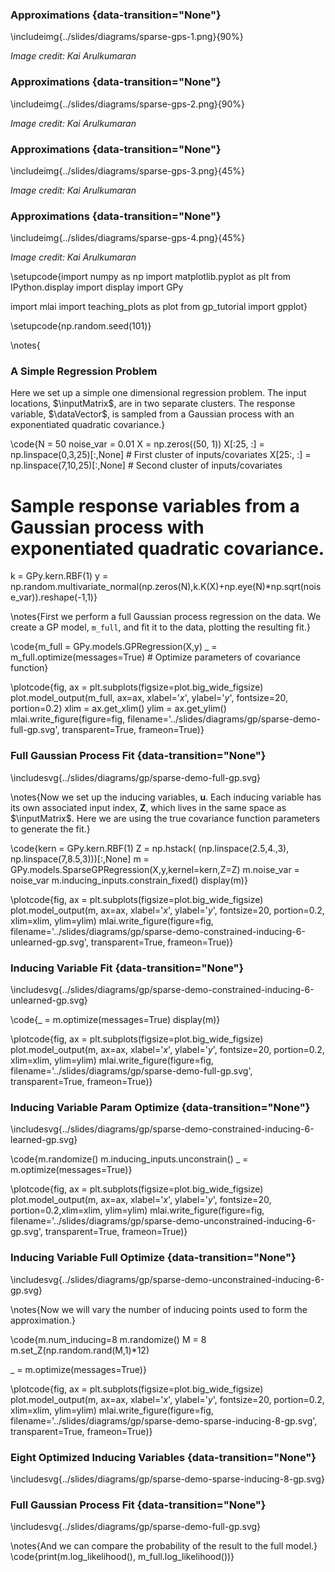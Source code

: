 
### Approximations {data-transition="None"}

\includeimg{../slides/diagrams/sparse-gps-1.png}{90%}

*Image credit: Kai Arulkumaran*

### Approximations {data-transition="None"}

\includeimg{../slides/diagrams/sparse-gps-2.png}{90%}

*Image credit: Kai Arulkumaran*

### Approximations {data-transition="None"}

\includeimg{../slides/diagrams/sparse-gps-3.png}{45%}

*Image credit: Kai Arulkumaran*

### Approximations {data-transition="None"}

\includeimg{../slides/diagrams/sparse-gps-4.png}{45%}

*Image credit: Kai Arulkumaran*

\setupcode{import numpy as np
import matplotlib.pyplot as plt
from IPython.display import display
import GPy

import mlai
import teaching_plots as plot 
from gp_tutorial import gpplot}

\setupcode{np.random.seed(101)}

\notes{
### A Simple Regression Problem

Here we set up a simple one dimensional regression problem. The input locations, $\inputMatrix$, are in two separate clusters. The response variable, $\dataVector$, is sampled from a Gaussian process with an exponentiated quadratic covariance.}

		
\code{N = 50
noise_var = 0.01
X = np.zeros((50, 1))
X[:25, :] = np.linspace(0,3,25)[:,None] # First cluster of inputs/covariates
X[25:, :] = np.linspace(7,10,25)[:,None] # Second cluster of inputs/covariates

# Sample response variables from a Gaussian process with exponentiated quadratic covariance.
k = GPy.kern.RBF(1)
y = np.random.multivariate_normal(np.zeros(N),k.K(X)+np.eye(N)*np.sqrt(noise_var)).reshape(-1,1)}

\notes{First we perform a full Gaussian process regression on the data. We create a GP model, `m_full`, and fit it to the data, plotting the resulting fit.}

\code{m_full = GPy.models.GPRegression(X,y)
_ = m_full.optimize(messages=True) # Optimize parameters of covariance function}

\plotcode{fig, ax = plt.subplots(figsize=plot.big_wide_figsize)
plot.model_output(m_full, ax=ax, xlabel='$x$', ylabel='$y$', fontsize=20, portion=0.2)
xlim = ax.get_xlim()
ylim = ax.get_ylim()
mlai.write_figure(figure=fig,
                  filename='../slides/diagrams/gp/sparse-demo-full-gp.svg', 
                  transparent=True, frameon=True)}

### Full Gaussian Process Fit {data-transition="None"}

\includesvg{../slides/diagrams/gp/sparse-demo-full-gp.svg}


\notes{Now we set up the inducing variables, $\mathbf{u}$. Each inducing variable has its own associated input index, $\mathbf{Z}$, which lives in the same space as $\inputMatrix$. Here we are using the true covariance function parameters to generate the fit.}

\code{kern = GPy.kern.RBF(1)
Z = np.hstack(
        (np.linspace(2.5,4.,3),
        np.linspace(7,8.5,3)))[:,None]
m = GPy.models.SparseGPRegression(X,y,kernel=kern,Z=Z)
m.noise_var = noise_var
m.inducing_inputs.constrain_fixed()
display(m)}

\plotcode{fig, ax = plt.subplots(figsize=plot.big_wide_figsize)
plot.model_output(m, ax=ax, xlabel='$x$', ylabel='$y$', fontsize=20, portion=0.2, xlim=xlim, ylim=ylim)
mlai.write_figure(figure=fig,
                  filename='../slides/diagrams/gp/sparse-demo-constrained-inducing-6-unlearned-gp.svg', 
                  transparent=True, frameon=True)}

### Inducing Variable Fit {data-transition="None"}

\includesvg{../slides/diagrams/gp/sparse-demo-constrained-inducing-6-unlearned-gp.svg}

\code{_ = m.optimize(messages=True)
display(m)}

\plotcode{fig, ax = plt.subplots(figsize=plot.big_wide_figsize)
plot.model_output(m, ax=ax, xlabel='$x$', ylabel='$y$', fontsize=20, portion=0.2, xlim=xlim, ylim=ylim)
mlai.write_figure(figure=fig,
                  filename='../slides/diagrams/gp/sparse-demo-full-gp.svg', 
                  transparent=True, frameon=True)}

### Inducing Variable Param Optimize {data-transition="None"}

\includesvg{../slides/diagrams/gp/sparse-demo-constrained-inducing-6-learned-gp.svg}

\code{m.randomize()
m.inducing_inputs.unconstrain()
_ = m.optimize(messages=True)}

\plotcode{fig, ax = plt.subplots(figsize=plot.big_wide_figsize)
plot.model_output(m, ax=ax, xlabel='$x$', ylabel='$y$', fontsize=20, portion=0.2,xlim=xlim, ylim=ylim)
mlai.write_figure(figure=fig,
                  filename='../slides/diagrams/gp/sparse-demo-unconstrained-inducing-6-gp.svg', 
                  transparent=True, frameon=True)}

### Inducing Variable Full Optimize {data-transition="None"}

\includesvg{../slides/diagrams/gp/sparse-demo-unconstrained-inducing-6-gp.svg}


\notes{Now we will vary the number of inducing points used to form the approximation.}

\code{m.num_inducing=8
m.randomize()
M = 8
m.set_Z(np.random.rand(M,1)*12)

_ = m.optimize(messages=True)}

\plotcode{fig, ax = plt.subplots(figsize=plot.big_wide_figsize)
plot.model_output(m, ax=ax, xlabel='$x$', ylabel='$y$', fontsize=20, portion=0.2, xlim=xlim, ylim=ylim)
mlai.write_figure(figure=fig,
                  filename='../slides/diagrams/gp/sparse-demo-sparse-inducing-8-gp.svg', 
                  transparent=True, frameon=True)}

### Eight Optimized Inducing Variables {data-transition="None"}

\includesvg{../slides/diagrams/gp/sparse-demo-sparse-inducing-8-gp.svg}

### Full Gaussian Process Fit {data-transition="None"}

\includesvg{../slides/diagrams/gp/sparse-demo-full-gp.svg}

\notes{And we can compare the probability of the result to the full model.}
\code{print(m.log_likelihood(), m_full.log_likelihood())}



